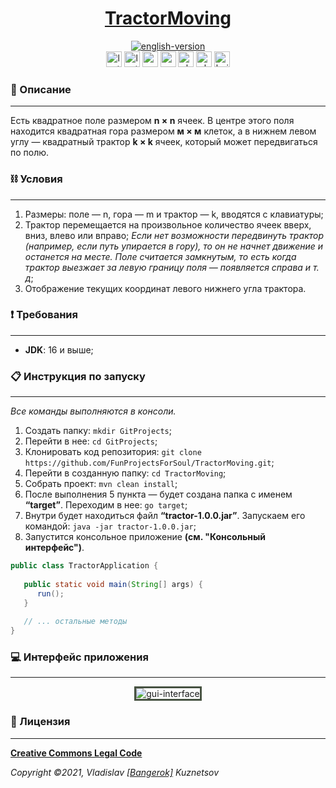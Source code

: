 <!--suppress HtmlDeprecatedAttribute -->
<div align="center">
    <h1>
        <a href="https://funprojectsforsoul.github.io/TractorMoving/">TractorMoving</a>
    </h1>
</div>

<div align="center">
    <a href="https://github.com/FunProjectsForSoul/TractorMoving/blob/master/docs/README.md">
        <img alt="english-version" src="https://raw.githubusercontent.com/FunProjectsForSoul/TractorMoving/master/assets/languages/english.png"/>
    </a>
</div>

<div align="center">
    <img src="https://img.shields.io/github/last-commit/FunProjectsForSoul/TractorMoving" height="25" alt="last-commit" />
    <img src="https://img.shields.io/github/v/release/FunProjectsForSoul/TractorMoving" height="25" alt="last-release" />
    <img src="https://tokei.rs/b1/github/FunProjectsForSoul/TractorMoving?category=code" height="25" alt="code-lines" />
    <img src="https://sonarcloud.io/api/project_badges/measure?project=FunProjectsForSoul_TractorMoving&metric=bugs" height="25" alt="sonar-cloud-bugs" />
    <img src="https://github.com/FunProjectsForSoul/TractorMoving/actions/workflows/check-style.yml/badge.svg" height="25" alt="checking-style" />
    <img src="https://github.com/FunProjectsForSoul/TractorMoving/actions/workflows/sonar.yml/badge.svg" height="25" alt="checking-sonar" />
    <img src="https://github.com/FunProjectsForSoul/TractorMoving/actions/workflows/build.yml/badge.svg" height="25" alt="build" />
</div>

### 📖 Описание
___

Есть квадратное поле размером **n × n** ячеек. В центре этого поля находится квадратная гора размером **м × м** клеток,
а в нижнем левом углу — квадратный трактор **k × k** ячеек, который может передвигаться по полю.

### ⛓ Условия
___

1. Размеры: поле — n, гора — m и трактор — k, вводятся с клавиатуры;
2. Трактор перемещается на произвольное количество ячеек вверх, вниз, влево или вправо;
_Если нет возможности передвинуть трактор (например, если путь упирается в гору), то он не начнет движение и останется 
на месте. Поле считается замкнутым, то есть когда трактор выезжает за левую границу поля — появляется справа и т. д_;
3. Отображение текущих координат левого нижнего угла трактора.

### ❗ Требования
___

* **JDK**: 16 и выше;

### 📋 Инструкция по запуску
___

*Все команды выполняются в консоли.*
1. Создать папку: `mkdir GitProjects`;
2. Перейти в нее: `cd GitProjects`;
3. Клонировать код репозитория: `git clone https://github.com/FunProjectsForSoul/TractorMoving.git`;
4. Перейти в созданную папку: `cd TractorMoving`;
5. Собрать проект: `mvn clean install`;
6. После выполнения 5 пункта — будет создана папка с именем **“target”**. Переходим в нее: `go target`;
7. Внутри будет находиться файл **“tractor-1.0.0.jar”**.
Запускаем его командой: `java -jar tractor-1.0.0.jar`;
8. Запустится консольное приложение **(см. "Консольный интерфейс")**.

```java
public class TractorApplication {
  
   public static void main(String[] args) {
      run();
   }
   
   // ... остальные методы
}
```

### 💻 Интерфейс приложения
___
<div align="center">
   <img style="border: solid #465241;" src="https://raw.githubusercontent.com/FunProjectsForSoul/TractorMoving/master/assets/tractor-moving.gif" alt="gui-interface" />
</div>

### 🎫 Лицензия
___

**[Creative Commons Legal Code](https://github.com/Bangerok/TractorMoving/blob/master/LICENSE)**

_Copyright ©2021, Vladislav [[Bangerok]](https://github.com/Bangerok) Kuznetsov_